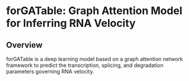 # forGATable: Graph Attention Model for Inferring RNA Velocity 

## Overview

forGATable is a deep learning model based on a graph attention network framework to predict the transcription, splicing, and degradation parameters governing RNA velocity.
